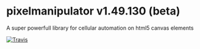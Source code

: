 # pixelmanipulator v1.49.130 (beta)
A super powerfull library for cellular automation on html5 canvas elements

[![Travis](https://travis-ci.org/Lazerbeak12345/pixelmanipulator.svg?branch=master)](https://travis-ci.org/Lazerbeak12345/pixelmanipulator)